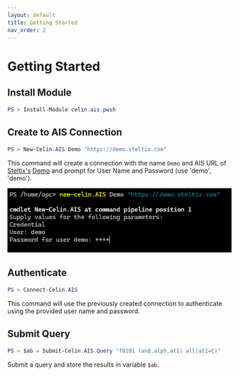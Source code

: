 ```yaml
---
layout: default
title: Getting Started
nav_order: 2
---
```


# Getting Started

## Install Module

```powershell
PS > Install-Module celin.ais.pwsh
```

## Create to AIS Connection

```powershell
PS > New-Celin.AIS Demo "https://demo.steltix.com"
```

This command will create a connection with the name `Demo` and AIS URL of [Steltix's](https://steltix.com) [Demo](https://demo.steltix.com) and prompt for User Name and Password (use 'demo', 'demo').

![Connect](/img/new-connection.png)

## Authenticate

```powershell
PS > Connect-Celin.AIS
```

This command will use the previously created connection to authenticate using the provided user name and password.

## Submit Query

```powershell
PS > $ab = Submit-Celin.AIS.Query "f0101 (an8,alph,at1) all(at1=C)"
```

Submit a query and store the results in variable `$ab`.

